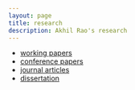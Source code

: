 ```yaml
---
layout: page
title: research
description: Akhil Rao's research
---
```


<div class="navbar">
    <div class="navbar-inner">
        <ul class="nav">
            <li><a href="#working papers">working papers</a></li>
            <li><a href="#conference papers">conference papers</a></li>
            <li><a href="#journal articles">journal articles</a></li>
            <li><a href="#thesis">dissertation</a></li>
        </ul>
    </div>
</div>


